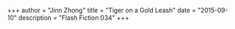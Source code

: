 +++
author = "Jinn Zhong"
title = "Tiger on a Gold Leash"
date = "2015-09-10"
description = "Flash Fiction 034"
+++
